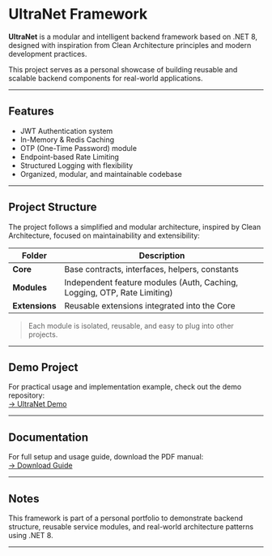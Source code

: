 # UltraNet Framework

**UltraNet** is a modular and intelligent backend framework based on .NET 8, designed with inspiration from Clean Architecture principles and modern development practices.

This project serves as a personal showcase of building reusable and scalable backend components for real-world applications.

---

## Features

- JWT Authentication system  
- In-Memory & Redis Caching  
- OTP (One-Time Password) module  
- Endpoint-based Rate Limiting  
- Structured Logging with flexibility  
- Organized, modular, and maintainable codebase  

---

## Project Structure

The project follows a simplified and modular architecture, inspired by Clean Architecture, focused on maintainability and extensibility:

| Folder     | Description |
|------------|-------------|
| **Core**   | Base contracts, interfaces, helpers, constants |
| **Modules**| Independent feature modules (Auth, Caching, Logging, OTP, Rate Limiting) |
| **Extensions** | Reusable extensions integrated into the Core |

> Each module is isolated, reusable, and easy to plug into other projects.

---

## Demo Project

For practical usage and implementation example, check out the demo repository:  
[→ UltraNet Demo](https://github.com/gitsynora/Synora_FrameworkDemo)

---

## Documentation

For full setup and usage guide, download the PDF manual:  
[→ Download Guide](./UltraNet_UserGuide.pdf)

---

## Notes

This framework is part of a personal portfolio to demonstrate backend structure, reusable service modules, and real-world architecture patterns using .NET 8.

---

